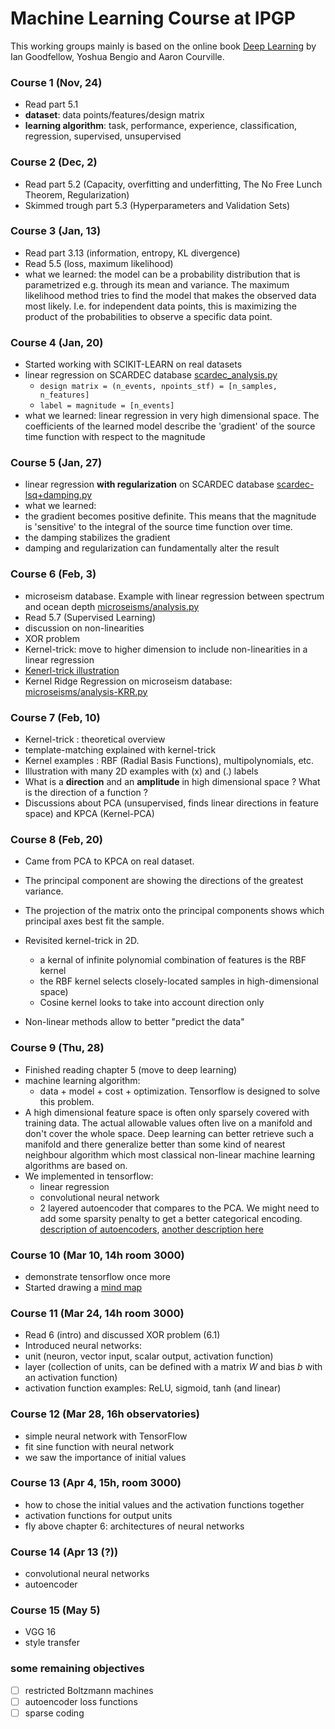 # Machine Learning Course at IPGP

This working groups mainly is based on the online book [Deep Learning](http://www.deeplearningbook.org) by Ian Goodfellow, Yoshua Bengio and Aaron Courville.

### Course 1 (Nov, 24)

 * Read part 5.1
 * **dataset**: data points/features/design matrix
 * **learning algorithm**: task, performance, experience, classification, regression, supervised, unsupervised

### Course 2 (Dec, 2)
 
* Read part 5.2 (Capacity, overfitting and underfitting, The No Free Lunch Theorem, Regularization)
* Skimmed trough part 5.3 (Hyperparameters and Validation Sets)

### Course 3 (Jan, 13)

* Read part 3.13 (information, entropy, KL divergence)
* Read 5.5 (loss, maximum likelihood)
* what we learned: the model can be a probability distribution that is parametrized e.g. through its mean and variance.
  The maximum likelihood method tries to find the model that makes the observed data most likely. I.e. for independent
  data points, this is maximizing the product of the probabilities to observe a specific data point.

### Course 4 (Jan, 20) 

* Started working with SCIKIT-LEARN on real datasets
* linear regression on SCARDEC database [scardec_analysis.py](scardec/scardec_analysis.py)
  * `design matrix = (n_events, npoints_stf) = [n_samples, n_features]`
  * `label = magnitude = [n_events]`
* what we learned: linear regression in very high dimensional space. The coefficients of the
  learned model describe the 'gradient' of the source time function with respect to the magnitude

### Course 5 (Jan, 27)

* linear regression **with regularization** on SCARDEC database [scardec-lsq+damping.py](scardec/scardec-lsq+damping.py)
* what we learned:
 * the gradient becomes positive definite. This means that the magnitude is 'sensitive' to the integral of the source time    function over time.
 * the damping stabilizes the gradient
 * damping and regularization can fundamentally alter the result

### Course 6 (Feb, 3)
* microseism database. Example with linear regression between spectrum and ocean depth [microseisms/analysis.py](microseisms/analysis.py)
* Read 5.7 (Supervised Learning) 
* discussion on non-linearities
* XOR problem
* Kernel-trick: move to higher dimension to include non-linearities in a linear regression 
* [Kenerl-trick illustration](https://www.youtube.com/watch?v=9NrALgHFwTo)
* Kernel Ridge Regression on microseism database: [microseisms/analysis-KRR.py](microseisms/analysis-KRR.py)

### Course 7 (Feb, 10)
* Kernel-trick : theoretical overview
* template-matching explained with kernel-trick
* Kernel examples : RBF (Radial Basis Functions), multipolynomials, etc.
* Illustration with many 2D examples with (x) and (.) labels
* What is a **direction** and an **amplitude** in high dimensional space ? What is the direction of a function ?
* Discussions about PCA (unsupervised, finds linear directions in feature space) and KPCA (Kernel-PCA)

### Course 8 (Feb, 20) 
* Came from PCA to KPCA on real dataset. 
 * The principal component are showing the directions of the greatest variance. 
 * The projection of the matrix onto the principal components shows which principal axes best fit the sample.

* Revisited kernel-trick in 2D. 
  * a kernal of infinite polynomial combination of features is the RBF kernel
  * the RBF kernel selects closely-located samples in high-dimensional space)
  * Cosine kernel looks to take into account direction only

* Non-linear methods allow to better "predict the data"

### Course 9 (Thu, 28)
* Finished reading chapter 5 (move to deep learning)
* machine learning algorithm:
  * data + model + cost + optimization. Tensorflow is designed to solve this problem.
* A high dimensional feature space is often only sparsely covered with training data. The actual
  allowable values often live on a manifold and don't cover the whole space. Deep learning can
  better retrieve such a manifold and there generalize better than some kind of nearest neighbour
  algorithm which most classical non-linear machine learning algorithms are based on.
* We implemented in tensorflow:
  * linear regression
  * convolutional neural network
  * 2 layered autoencoder that compares to the PCA. We might need to add some sparsity penalty to get
    a better categorical encoding. [description of autoencoders](http://ufldl.stanford.edu/wiki/index.php/Autoencoders_and_Sparsity), [another description here](https://web.stanford.edu/class/cs294a/sparseAutoencoder.pdf)
    
### Course 10 (Mar 10, 14h room 3000)
* demonstrate tensorflow once more
* Started drawing a [mind map](https://github.com/IPGP/machine_learning_scripts/blob/master/machinelearning.mm)

### Course 11 (Mar 24, 14h room 3000)
* Read 6 (intro) and discussed XOR problem (6.1) 
* Introduced neural networks:
 * unit (neuron, vector input, scalar output, activation function)
 * layer (collection of units, can be defined with a matrix $W$ and bias $b$ with an activation function)
 * activation function examples: ReLU, sigmoid, tanh (and linear)

### Course 12 (Mar 28, 16h observatories)
* simple neural network with TensorFlow
* fit sine function with neural network
* we saw the importance of initial values

### Course 13 (Apr 4, 15h, room 3000)
* how to chose the initial values and the activation functions together
* activation functions for output units
* fly above chapter 6: architectures of neural networks

### Course 14 (Apr 13 (?))
* convolutional neural networks
* autoencoder

### Course 15 (May 5)
* VGG 16
* style transfer

### some remaining objectives
- [ ] restricted Boltzmann machines
- [ ] autoencoder loss functions
- [ ] sparse coding
